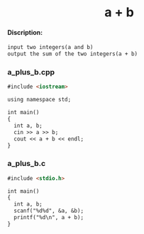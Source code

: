 <center><h1>a + b</h1></center>

#### Discription:
```markdown
input two integers(a and b)
output the sum of the two integers(a + b)
```

### a_plus_b.cpp
```markdown
#include <iostream>

using namespace std;

int main()
{
  int a, b;
  cin >> a >> b;
  cout << a + b << endl;
}
```

### a_plus_b.c
```markdown
#include <stdio.h>

int main()
{
  int a, b;
  scanf("%d%d", &a, &b);
  printf("%d\n", a + b);
}
```
